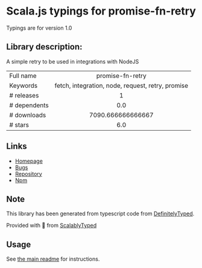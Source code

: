 
# Scala.js typings for promise-fn-retry

Typings are for version 1.0

## Library description:
A simple retry to be used in integrations with NodeJS

|                    |                 |
| ------------------ | :-------------: |
| Full name          | promise-fn-retry |
| Keywords           | fetch, integration, node, request, retry, promise |
| # releases         | 1 |
| # dependents       | 0.0 |
| # downloads        | 7090.666666666667 |
| # stars            | 6.0 |

## Links
- [Homepage](https://github.com/felippemauricio/promise-fn-retry#readme)
- [Bugs](https://github.com/felippemauricio/promise-fn-retry/issues)
- [Repository](https://github.com/felippemauricio/promise-fn-retry)
- [Npm](https://www.npmjs.com/package/promise-fn-retry)
    


## Note
This library has been generated from typescript code from [DefinitelyTyped](https://definitelytyped.org).

Provided with :purple_heart: from [ScalablyTyped](https://github.com/oyvindberg/ScalablyTyped)

## Usage
See [the main readme](../../readme.md) for instructions.


